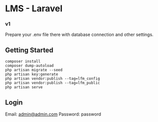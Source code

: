 # LMS - Laravel
### v1

Prepare your .env file there with database connection and other settings.

## Getting Started

```
composer install
composer dump-autoload
php artisan migrate --seed
php artisan key:generate
php artisan vendor:publish --tag=lfm_config
php artisan vendor:publish --tag=lfm_public
php artisan serve
```

## Login

Email: admin@admin.com
Password: password